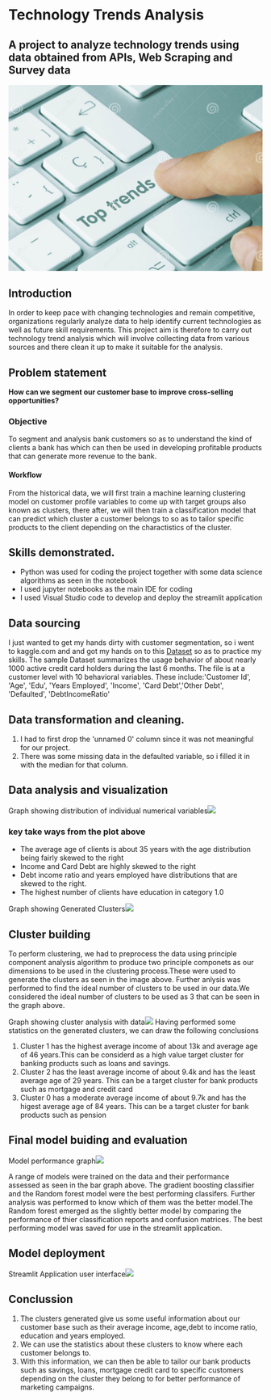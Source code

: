 # Technology Trends Analysis
## A project to analyze technology trends using data obtained from APIs, Web Scraping and Survey data
![](IMAGES/toptrendsjpg.jpg)
## Introduction
In order to keep pace with changing technologies and remain competitive, organizations regularly analyze data to help identify current technologies as well as future skill requirements.
This project aim is therefore to carry out technology trend analysis which will involve collecting data from various sources and there clean it up to make it suitable for the analysis.

##  Problem statement 
__How can we segment our customer base to improve cross-selling opportunities?__

<h3>Objective</h3> 
To segment and analysis bank customers so as to understand the kind of clients a bank has which can then be used in developing profitable products that can generate more revenue to the bank. 
 
<h4>Workflow</h4>
From the historical data, we will first train a machine learning clustering  model on customer profile variables to come up with target groups also known as clusters, there after, we will then train a classification model that can predict which cluster a customer belongs to so as to tailor specific products to the client depending on the charactistics of the cluster.

## Skills demonstrated.
- Python was used for coding the project together with some data science algorithms as seen in the notebook
- I used jupyter notebooks as the main IDE for coding
- I used Visual Studio code to develop and deploy the streamlit application

## Data sourcing
I just wanted to get my hands dirty with customer segmentation, so i went to kaggle.com and and got my hands on to this  <a href="https://www.kaggle.com/datasets/sidharth178/customer-segmentation">Dataset</a> so as to practice my skills. 
 The sample Dataset summarizes the usage behavior of about nearly 1000 active credit card holders during the last 6 months. The file is at a customer level with 10 behavioral variables.
 These include:'Customer Id', 'Age', 'Edu', 'Years Employed', 'Income', 'Card Debt','Other Debt', 'Defaulted', 'DebtIncomeRatio'

## Data transformation and cleaning.
1.  I had to first drop the 'unnamed 0' column since it was not meaningful for our project.
3.  There was some missing data in the defaulted variable, so i filled it in with the median for that column.

## Data analysis and visualization
Graph showing distribution of individual numerical variables![](IMAGES/Histogram_image1.png)
### key take ways from the plot above
- The average age of clients is about 35 years with the age distribution being fairly skewed to the right
- Income and Card Debt are highly skewed to the right
- Debt income ratio and years employed have distributions that are skewed to the right.
- The highest number of clients have education in category 1.0

Graph showing Generated Clusters![](IMAGES/cluster_image.png)
## Cluster building
To perform clustering, we had to preprocess the data using principle component analysis algorithm to produce two principle componets as our dimensions to be used in the clustering process.These were used to generate the clusters as seen in the image above. Further anlysis was performed to find the ideal number of clusters to be used in our data.We considered the ideal number of clusters to be used as 3 that can be seen in the graph above.

Graph showing cluster analysis with data![](IMAGES/clusterstat.jpg)
Having performed some statistics on the generated clusters, we can draw the following conclusions
1. Cluster 1 has the highest average income of about 13k and average age of 46 years.This can be considerd as a high value target cluster for banking products such as loans and savings.
2. Cluster 2 has the least average income of about 9.4k and has the least average age of 29 years. This can be a target cluster for bank products such as mortgage and credit card
3. Cluster 0 has a moderate average income of about 9.7k and has the higest average age of 84 years. This can be a target cluster for bank products such as pension


## Final model buiding and evaluation
Model performance graph![](IMAGES/modal_image1.png)

A range of models were trained on the data and their performance assessed as seen in the bar graph above.
The gradient boosting classifier and the Random forest model were the best performing classifers.
Further analysis was performed to know which of them was the better model.The Random forest emerged as the slightly better model by comparing the performance of thier classification reports and confusion matrices. 
The best performing model was saved for use in the streamlit application.

## Model deployment
Streamlit Application user interface![](IMAGES/streamlitapp.jpg)

## Conclussion

1. The clusters generated give us some useful information about our customer base such as their average income,
   age,debt to income ratio, education and years employed. 
2. We can use the statistics about these clusters to know where each customer belongs to.
3. With this information, we can then be able to tailor our bank products such as savings, loans, mortgage
   credit card to specific customers depending on the cluster they belong to for better performance of marketing     campaigns.

